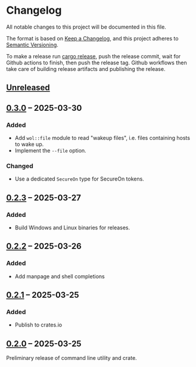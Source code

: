 # Changelog

All notable changes to this project will be documented in this file.

The format is based on [Keep a Changelog](https://keepachangelog.com/en/1.1.0/),
and this project adheres to
[Semantic Versioning](https://semver.org/spec/v2.0.0.html).

To make a release run [cargo release](https://github.com/crate-ci/cargo-release),
push the release commit, wait for Github actions to finish, then push the release tag.
Github workflows then take care of building release artifacts and publishing the release.

## [Unreleased]

## [0.3.0] – 2025-03-30

### Added
- Add `wol::file` module to read "wakeup files", i.e. files containing hosts to wake up.
- Implement the `--file` option.

### Changed
- Use a dedicated `SecureOn` type for SecureOn tokens.

## [0.2.3] – 2025-03-27

### Added
- Build Windows and Linux binaries for releases.

## [0.2.2] – 2025-03-26

### Added
- Add manpage and shell completions

## [0.2.1] – 2025-03-25

### Added
- Publish to crates.io

## [0.2.0] – 2025-03-25

Preliminary release of command line utility and crate.

[Unreleased]: https://github.com/swsnr/wol.rs/compare/v0.3.0...HEAD
[0.3.0]: https://github.com/swsnr/wol.rs/compare/v0.2.3...v0.3.0
[0.2.3]: https://github.com/swsnr/wol.rs/compare/v0.2.2...v0.2.3
[0.2.2]: https://github.com/swsnr/wol.rs/compare/v0.2.1...v0.2.2
[0.2.1]: https://github.com/swsnr/wol.rs/compare/v0.2.0...v0.2.1
[0.2.0]: https://github.com/swsnr/wol.rs/releases/tag/v0.2.0
